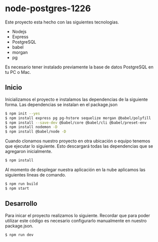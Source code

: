 # node-postgres-1226

Este proyecto esta hecho con las siguientes tecnologias.

- Nodejs
- Express
- PostgreSQL
- babel
- morgan
- pg

Es necesario tener instalado previamente la base de datos PostgreSQL en tu PC o Mac.

## Inicio

Inicializamos el proyecto e instalamos las dependencias de la siguiente forma. Las dependencias se instalan en el package.json

```sh
$ npm init --yes
$ npm install express pg pg-hstore sequelize morgan @babel/polyfill
$ npm install --save-dev @babel/core @babel/cli @babel/preset-env
$ npm install nodemon -D
$ npm install @babel/node -D
```

Cuando clonamos nuestro proyecto en otra ubicación o equipo tenemos que ejecutar lo siguiente. Esto descargará todas las dependencias que se agregaron inicialmente.

```sh
$ npm install
```

Al momento de desplegar nuestra aplicación en la nube aplicamos las siguientes lineas de comando.

```sh
$ npm run build
$ npm start
```
## Desarrollo

Para inicar el proyecto realizamos lo siguiente. Recordar que para poder utilizar este código es necesario configurarlo manualmente en nuestro package.json.

```sh
$ npm run dev
```
